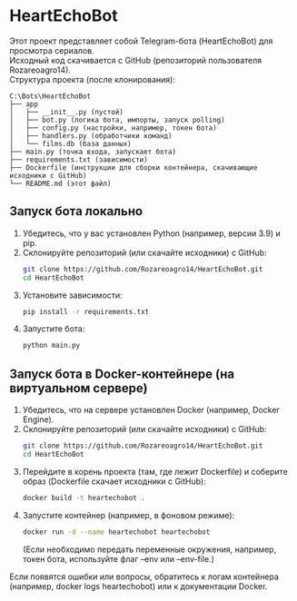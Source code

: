 # HeartEchoBot

Этот проект представляет собой Telegram-бота (HeartEchoBot) для просмотра сериалов.  
Исходный код скачивается с GitHub (репозиторий пользователя Rozareoagro14).  
Структура проекта (после клонирования):
```
C:\Bots\HeartEchoBot
├── app
│   ├── __init__.py (пустой)
│   ├── bot.py (логика бота, импорты, запуск polling)
│   ├── config.py (настройки, например, токен бота)
│   ├── handlers.py (обработчики команд)
│   └── films.db (база данных)
├── main.py (точка входа, запускает бота)
├── requirements.txt (зависимости)
├── Dockerfile (инструкции для сборки контейнера, скачивающие исходники с GitHub)
└── README.md (этот файл)
```

## Запуск бота локально

1. Убедитесь, что у вас установлен Python (например, версии 3.9) и pip.
2. Склонируйте репозиторий (или скачайте исходники) с GitHub:
   ```sh
   git clone https://github.com/Rozareoagro14/HeartEchoBot.git
   cd HeartEchoBot
   ```
3. Установите зависимости:
   ```sh
   pip install -r requirements.txt
   ```
4. Запустите бота:
   ```sh
   python main.py
   ```

## Запуск бота в Docker-контейнере (на виртуальном сервере)

1. Убедитесь, что на сервере установлен Docker (например, Docker Engine).
2. Склонируйте репозиторий (или скачайте исходники) с GitHub:
   ```sh
   git clone https://github.com/Rozareoagro14/HeartEchoBot.git
   cd HeartEchoBot
   ```
3. Перейдите в корень проекта (там, где лежит Dockerfile) и соберите образ (Dockerfile скачает исходники с GitHub):
   ```sh
   docker build -t heartechobot .
   ```
4. Запустите контейнер (например, в фоновом режиме):
   ```sh
   docker run -d --name heartechobot heartechobot
   ```
   (Если необходимо передать переменные окружения, например, токен бота, используйте флаг –env или –env-file.)

Если появятся ошибки или вопросы, обратитесь к логам контейнера (например, docker logs heartechobot) или к документации Docker. 